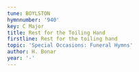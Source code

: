 ```yaml
---
tune: BOYLSTON
hymnnumber: '940'
key: C Major
title: Rest for the Toiling Hand
firstline: Rest for the toiling hand
topic: 'Special Occasions: Funeral Hymns'
author: H. Bonar
year: '-'
---
```


